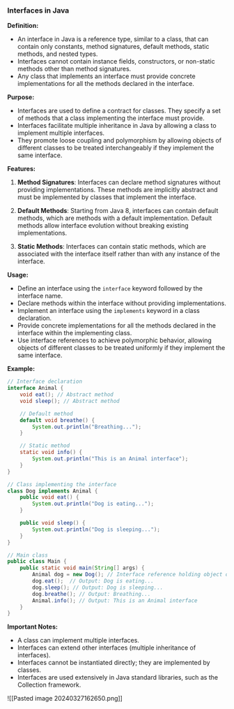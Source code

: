### Interfaces in Java

**Definition:**

- An interface in Java is a reference type, similar to a class, that can contain only constants, method signatures, default methods, static methods, and nested types.
- Interfaces cannot contain instance fields, constructors, or non-static methods other than method signatures.
- Any class that implements an interface must provide concrete implementations for all the methods declared in the interface.

**Purpose:**

- Interfaces are used to define a contract for classes. They specify a set of methods that a class implementing the interface must provide.
- Interfaces facilitate multiple inheritance in Java by allowing a class to implement multiple interfaces.
- They promote loose coupling and polymorphism by allowing objects of different classes to be treated interchangeably if they implement the same interface.

**Features:**

1. **Method Signatures**: Interfaces can declare method signatures without providing implementations. These methods are implicitly abstract and must be implemented by classes that implement the interface.
    
2. **Default Methods**: Starting from Java 8, interfaces can contain default methods, which are methods with a default implementation. Default methods allow interface evolution without breaking existing implementations.
    
3. **Static Methods**: Interfaces can contain static methods, which are associated with the interface itself rather than with any instance of the interface.
    

**Usage:**

- Define an interface using the `interface` keyword followed by the interface name.
- Declare methods within the interface without providing implementations.
- Implement an interface using the `implements` keyword in a class declaration.
- Provide concrete implementations for all the methods declared in the interface within the implementing class.
- Use interface references to achieve polymorphic behavior, allowing objects of different classes to be treated uniformly if they implement the same interface.

**Example:**

```java
// Interface declaration
interface Animal {
    void eat(); // Abstract method
    void sleep(); // Abstract method

    // Default method
    default void breathe() {
        System.out.println("Breathing...");
    }

    // Static method
    static void info() {
        System.out.println("This is an Animal interface");
    }
}

// Class implementing the interface
class Dog implements Animal {
    public void eat() {
        System.out.println("Dog is eating...");
    }

    public void sleep() {
        System.out.println("Dog is sleeping...");
    }
}

// Main class
public class Main {
    public static void main(String[] args) {
        Animal dog = new Dog(); // Interface reference holding object of implementing class
        dog.eat();  // Output: Dog is eating...
        dog.sleep(); // Output: Dog is sleeping...
        dog.breathe(); // Output: Breathing...
        Animal.info(); // Output: This is an Animal interface
    }
}

```

**Important Notes:**

- A class can implement multiple interfaces.
- Interfaces can extend other interfaces (multiple inheritance of interfaces).
- Interfaces cannot be instantiated directly; they are implemented by classes.
- Interfaces are used extensively in Java standard libraries, such as the Collection framework.


![[Pasted image 20240327162650.png]]